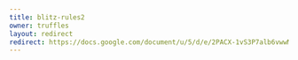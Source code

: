 ```yaml
---
title: blitz-rules2
owner: truffles
layout: redirect
redirect: https://docs.google.com/document/u/5/d/e/2PACX-1vS3P7alb6vwwMhlAQe2C4EsVr14LzBYn9Cwsj1Gp_9VRHP0ZnBlYzrWowuq5uq8ciIbz6l3j1_VFIzg/pub
---
```

